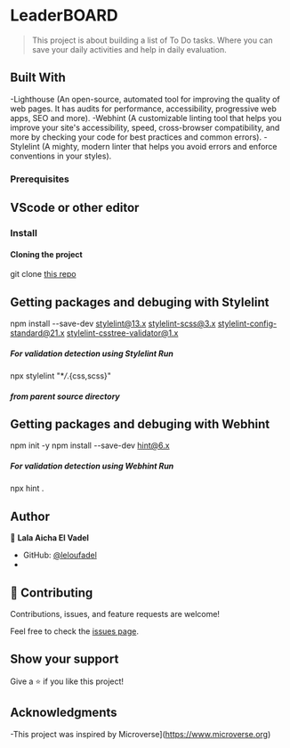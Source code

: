 # LeaderBOARD

> This project is about building a list of To Do tasks. Where you can save your daily activities and help in daily evaluation.

## Built With

-Lighthouse (An open-source, automated tool for improving the quality of web pages. It has audits for performance, accessibility, progressive web apps, SEO and more).
-Webhint (A customizable linting tool that helps you improve your site's accessibility, speed, cross-browser compatibility, and more by checking your code for best practices and common errors).
-Stylelint (A mighty, modern linter that helps you avoid errors and enforce conventions in your styles).

### Prerequisites

## VScode or other editor

### Install

#### Cloning the project



git clone [this repo](git@github.com:leloufadel/Leaderboard.git) 

## Getting packages and debuging with Stylelint

npm install --save-dev stylelint@13.x stylelint-scss@3.x stylelint-config-standard@21.x stylelint-csstree-validator@1.x

##### For validation detection using Stylelint Run

npx stylelint "\*_/_.{css,scss}"

##### from parent source directory

## Getting packages and debuging with Webhint

npm init -y
npm install --save-dev hint@6.x

##### For validation detection using Webhint Run

npx hint .

## Author

👤 **Lala Aicha El Vadel**

- GitHub: [@leloufadel](https://github.com/leloufadel)
- 

## 🤝 Contributing

Contributions, issues, and feature requests are welcome!

Feel free to check the [issues page](https://github.com/leloufadel/Leaderboard/issues).

## Show your support

Give a ⭐️ if you like this project!

## Acknowledgments

-This project was inspired by Microverse](https://www.microverse.org)



